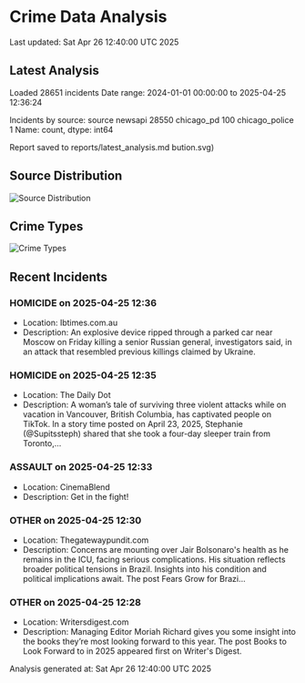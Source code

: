 # Crime Data Analysis
Last updated: Sat Apr 26 12:40:00 UTC 2025

## Latest Analysis

Loaded 28651 incidents
Date range: 2024-01-01 00:00:00 to 2025-04-25 12:36:24

Incidents by source:
source
newsapi           28550
chicago_pd          100
chicago_police        1
Name: count, dtype: int64

Report saved to reports/latest_analysis.md
bution.svg)

## Source Distribution
![Source Distribution](images/source_distribution.svg)

## Crime Types
![Crime Types](images/crime_types.svg)

## Recent Incidents

### HOMICIDE on 2025-04-25 12:36
- Location: Ibtimes.com.au
- Description: An explosive device ripped through a parked car near Moscow on Friday killing a senior Russian general, investigators said, in an attack that resembled previous killings claimed by Ukraine.


### HOMICIDE on 2025-04-25 12:35
- Location: The Daily Dot
- Description: A woman’s tale of surviving three violent attacks while on vacation in Vancouver, British Columbia, has captivated people on TikTok. In a story time posted on April 23, 2025, Stephanie (@Supitssteph) shared that she took a four-day sleeper train from Toronto,…


### ASSAULT on 2025-04-25 12:33
- Location: CinemaBlend
- Description: Get in the fight!


### OTHER on 2025-04-25 12:30
- Location: Thegatewaypundit.com
- Description: Concerns are mounting over Jair Bolsonaro's health as he remains in the ICU, facing serious complications. His situation reflects broader political tensions in Brazil. Insights into his condition and political implications await.
The post Fears Grow for Brazi…


### OTHER on 2025-04-25 12:28
- Location: Writersdigest.com
- Description: Managing Editor Moriah Richard gives you some insight into the books they’re most looking forward to this year.
The post Books to Look Forward to in 2025 appeared first on Writer's Digest.

Analysis generated at: Sat Apr 26 12:40:00 UTC 2025
